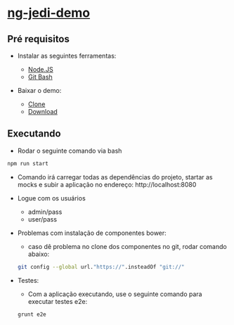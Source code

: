 # [ng-jedi-demo](https://github.com/jediproject/ng-jedi-demo)

## Pré requisitos

* Instalar as seguintes ferramentas:
	- [Node.JS](https://nodejs.org/download)
	- [Git Bash](https://git-scm.com/downloads)

* Baixar o demo:
	- [Clone](https://github.com/jediproject/generator-jedi.git)
	- [Download](https://github.com/jediproject/generator-jedi/archive/master.zip)

## Executando

* Rodar o seguinte comando via bash

```bash
npm run start
```

* Comando irá carregar todas as dependências do projeto, startar as mocks e subir a aplicação no endereço: http://localhost:8080

* Logue com os usuários
	- admin/pass
	- user/pass

* Problemas com instalação de componentes bower:
	- caso dê problema no clone dos componentes no git, rodar comando abaixo:
	```bash
	git config --global url."https://".insteadOf "git://"
	```

* Testes:
	- Com a aplicação executando, use o seguinte comando para executar testes e2e:
	```bash
	grunt e2e
	```
